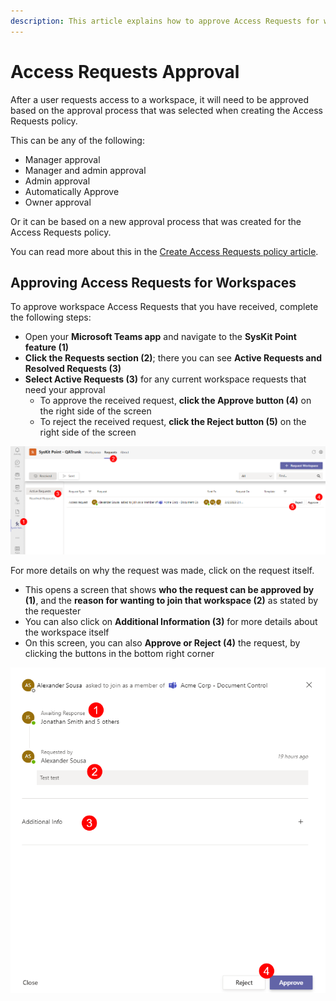 ```yaml
---
description: This article explains how to approve Access Requests for workspaces in SysKit Point. 
---
```


#  Access Requests Approval

After a user requests access to a workspace, it will need to be approved based on the approval process that was selected when creating the Access Requests policy.

This can be any of the following:
 * Manager approval
 * Manager and admin approval
 * Admin approval
 * Automatically Approve
 * Owner approval

Or it can be based on a new approval process that was created for the Access Requests policy. 

You can read more about this in the [Create Access Requests policy article](../syskit-point-teams-app.md).

## Approving Access Requests for Workspaces

To approve workspace Access Requests that you have received, complete the following steps:  
 * Open your **Microsoft Teams app** and navigate to the **SysKit Point feature (1)**
 * **Click the Requests section (2)**; there you can see **Active Requests and Resolved Requests (3)**
* **Select Active Requests (3)** for any current workspace requests that need your approval
  * To approve the received request, **click the Approve button (4)** on the right side of the screen
  * To reject the received request, **click the Reject button (5)** on the right side of the screen

![Manage Policies - Apply](../../.gitbook/assets/approval-process_first-screen.png)
  
For more details on why the request was made, click on the request itself.
  * This opens a screen that shows **who the request can be approved by (1)**, and the **reason for wanting to join that  workspace (2)** as stated by the requester
  * You can also click on **Additional Information (3)** for more details about the workspace itself
  * On this screen, you can also **Approve or Reject (4)** the request, by clicking the buttons in the bottom right corner

  ![Manage Policies - Apply](../../.gitbook/assets/approval-process_more-details.png)


